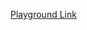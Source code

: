 [Playground Link](https://www.typescriptlang.org/play?#code/JYOwLgpgTgZghgYwgAgJIFUDO1PIN4BQyyIcAthAFzKZhSgDmA3EcgA4AWA9iFTXYxbEIZOMAA21WvRDNWcEMFHjMAfkrTGAbQC6Q5AjhQ1GgbN36OcTAGEOEgCZQIISgCMuXcRAWXrAUQcAV0MwYB5qDy8fEAIAXwICBB5aZCDsY2oMDMxdZABeZC1WYlL8ErLK0gpqACIACSMoAE9kADEIcTAeWoAaCsrSzh4+WoAKAAYATgBKZAAOKYB2ZABmVbXVvoHB5BExSWRamE7ukAABBlEJADpksm3dyoUlOBVqLVrQ2p1+p7LDJkirU3GQAO4-P7-YhWWz2cROFzUeAqCBQ6GwwIhOBhCLIOhBCA7QbE5BxdGVQjQ4jVUYAWTgrQAyi4HNBHtThrw6pNZsgAIz8lbrTYc6H7CR1bAgNlQABMcsu13Edy4DwpT1hdkczlc+KghI1u0xwVC4T1BKJT3JpKp1NpdXqLha7S4UAcYv+XNGvLmU39yCmGzlWyNgwlh2ObocEyVB1V6tJAKMmA+IPBfSOcCCDmAkKTpS18MRFoNaILMICppx5uRb2wpISZR0iQA9K3kAAVawAawFSRSYBI5Agqf4MgYBTSORuojYY3S0AKAD5p9AbrSZqwbgArLigMYAcl6yEPMxYyRAmGiN3EXAYR+7mD7-Oox+HFEw57bHaffblA5XkOgJjiAQRkG4S6FIuxiznA84wSua5QHcKZbsQNwwBIkBQGMABCnjeAo6HILu+4gEevRntumBsOIwBgJR1EYd4shgBwF4pDed4Poef7IHKb4niB34EO2Xa9msBAwEEIAILiIA0G6YBYmaPALjk1AAIJQFAjIADzZDgy4zNpukGUZxirnazhgEEUCKTBmCYdh0AaVBq4wTcJrYgp34JJe17eLe96PpJqxCUpUAqdWCnucYMyieJ-EACzSbJ8nmlFYBaYoyiYPFY46XpzSGVgxmmcgxUWeVVnlMQtn2Y5M5YV0bmIfknkZDcLz5f5gFBRAIW8alkXXtFuWvCohWJSwYm-pJACs6VyQp46MDYKaFWZJVlTkJlSGYk42RAdkOchzlzvFSFeSByAAD73UUOgkRhrU4ddnXIbeLgMOxyCrhMr2kVdHVdeue4Hu+Z7A2RUMntRAVccFPFhc+yCLWNR2bcYM3nkAA)